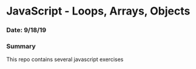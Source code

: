 # JavaScript - Loops, Arrays, Objects

### Date: 9/18/19

### Summary

This repo contains several javascript exercises
